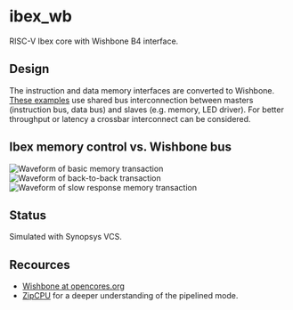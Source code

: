 # ibex_wb
RISC-V Ibex core with Wishbone B4 interface.

## Design
The instruction and data memory interfaces are converted to
Wishbone.
[These examples](https://github.com/pbing/ibex_wb/tree/master/sim) use shared bus
interconnection between masters (instruction bus, data bus) and slaves (e.g. memory, LED driver).
For better throughput or latency a crossbar interconnect can be considered.

## Ibex memory control vs. Wishbone bus
![Waveform of basic memory transaction](https://github.com/pbing/ibex_wb/tree/master/doc/images/timing1.svg "Basic Memory Transaction")
![Waveform of back-to-back transaction](https://github.com/pbing/ibex_wb/tree/master/doc/images/timing1.svg "Back-to-back Memory Transaction")
![Waveform of slow response memory transaction](https://github.com/pbing/ibex_wb/tree/master/doc/images/timing1.svg "Slow Response Memory Transaction")

## Status
Simulated with Synopsys VCS.

## Recources
- [Wishbone at opencores.org](https://opencores.org/howto/wishbone)
- [ZipCPU](http://zipcpu.com/zipcpu/2017/11/07/wb-formal.html) for a deeper understanding of the pipelined mode.
